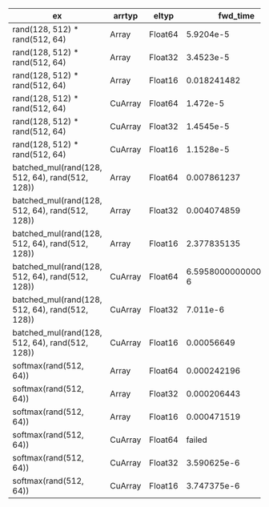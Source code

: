 | ex | arrtyp | eltyp | fwd_time | bwd_time | has_docstring |
| --- | --- | --- | --- | --- | --- |
| rand(128, 512) * rand(512, 64) | Array | Float64 | 5.9204e-5 | 0.00015304 | true |
| rand(128, 512) * rand(512, 64) | Array | Float32 | 3.4523e-5 | 7.7706e-5 | true |
| rand(128, 512) * rand(512, 64) | Array | Float16 | 0.018241482 | 0.036794532 | true |
| rand(128, 512) * rand(512, 64) | CuArray | Float64 | 1.472e-5 | 2.5534e-5 | true |
| rand(128, 512) * rand(512, 64) | CuArray | Float32 | 1.4545e-5 | 2.1011e-5 | true |
| rand(128, 512) * rand(512, 64) | CuArray | Float16 | 1.1528e-5 | 2.1288e-5 | true |
| batched_mul(rand(128, 512, 64), rand(512, 128)) | Array | Float64 | 0.007861237 | no rrule | true |
| batched_mul(rand(128, 512, 64), rand(512, 128)) | Array | Float32 | 0.004074859 | no rrule | true |
| batched_mul(rand(128, 512, 64), rand(512, 128)) | Array | Float16 | 2.377835135 | no rrule | true |
| batched_mul(rand(128, 512, 64), rand(512, 128)) | CuArray | Float64 | 6.5958000000000004e-6 | no rrule | true |
| batched_mul(rand(128, 512, 64), rand(512, 128)) | CuArray | Float32 | 7.011e-6 | no rrule | true |
| batched_mul(rand(128, 512, 64), rand(512, 128)) | CuArray | Float16 | 0.00056649 | no rrule | true |
| softmax(rand(512, 64)) | Array | Float64 | 0.000242196 | 4.2221e-5 | true |
| softmax(rand(512, 64)) | Array | Float32 | 0.000206443 | 2.9008e-5 | true |
| softmax(rand(512, 64)) | Array | Float16 | 0.000471519 | 0.000272722 | true |
| softmax(rand(512, 64)) | CuArray | Float64 | failed | 3.162e-6 | true |
| softmax(rand(512, 64)) | CuArray | Float32 | 3.590625e-6 | 3.157222222222222e-6 | true |
| softmax(rand(512, 64)) | CuArray | Float16 | 3.747375e-6 | 3.165875e-6 | true |
